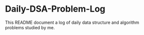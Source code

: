 # Daily-DSA-Problem-Log
This README document a log of daily data structure and algorithm problems studied by me.
